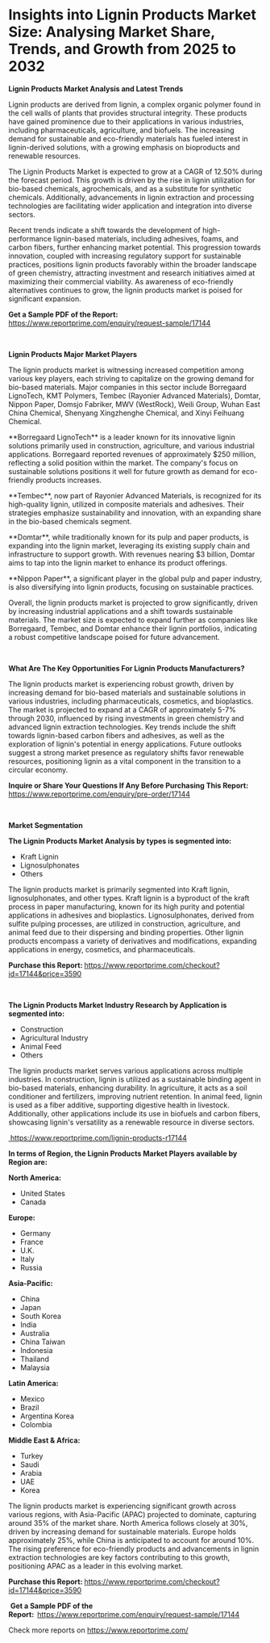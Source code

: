 <p><h1>Insights into Lignin Products Market Size: Analysing Market Share, Trends, and Growth from 2025 to 2032</h1></p><p><strong>Lignin Products Market Analysis and Latest Trends</strong></p>
<p><p>Lignin products are derived from lignin, a complex organic polymer found in the cell walls of plants that provides structural integrity. These products have gained prominence due to their applications in various industries, including pharmaceuticals, agriculture, and biofuels. The increasing demand for sustainable and eco-friendly materials has fueled interest in lignin-derived solutions, with a growing emphasis on bioproducts and renewable resources.</p><p>The Lignin Products Market is expected to grow at a CAGR of 12.50% during the forecast period. This growth is driven by the rise in lignin utilization for bio-based chemicals, agrochemicals, and as a substitute for synthetic chemicals. Additionally, advancements in lignin extraction and processing technologies are facilitating wider application and integration into diverse sectors. </p><p>Recent trends indicate a shift towards the development of high-performance lignin-based materials, including adhesives, foams, and carbon fibers, further enhancing market potential. This progression towards innovation, coupled with increasing regulatory support for sustainable practices, positions lignin products favorably within the broader landscape of green chemistry, attracting investment and research initiatives aimed at maximizing their commercial viability. As awareness of eco-friendly alternatives continues to grow, the lignin products market is poised for significant expansion.</p></p>
<p><strong>Get a Sample PDF of the Report:&nbsp;</strong> <a href="https://www.reportprime.com/enquiry/request-sample/17144?utm_campaign=2723&utm_medium=2&utm_source=Github&utm_content=ia&utm_term=24032025&utm_id=lignin-products">https://www.reportprime.com/enquiry/request-sample/17144</a></p>
<p>&nbsp;</p>
<p><strong>Lignin Products Major Market Players</strong></p>
<p><p>The lignin products market is witnessing increased competition among various key players, each striving to capitalize on the growing demand for bio-based materials. Major companies in this sector include Borregaard LignoTech, KMT Polymers, Tembec (Rayonier Advanced Materials), Domtar, Nippon Paper, Domsjo Fabriker, MWV (WestRock), Weili Group, Wuhan East China Chemical, Shenyang Xingzhenghe Chemical, and Xinyi Feihuang Chemical.</p><p>**Borregaard LignoTech** is a leader known for its innovative lignin solutions primarily used in construction, agriculture, and various industrial applications. Borregaard reported revenues of approximately $250 million, reflecting a solid position within the market. The company's focus on sustainable solutions positions it well for future growth as demand for eco-friendly products increases.</p><p>**Tembec**, now part of Rayonier Advanced Materials, is recognized for its high-quality lignin, utilized in composite materials and adhesives. Their strategies emphasize sustainability and innovation, with an expanding share in the bio-based chemicals segment.</p><p>**Domtar**, while traditionally known for its pulp and paper products, is expanding into the lignin market, leveraging its existing supply chain and infrastructure to support growth. With revenues nearing $3 billion, Domtar aims to tap into the lignin market to enhance its product offerings.</p><p>**Nippon Paper**, a significant player in the global pulp and paper industry, is also diversifying into lignin products, focusing on sustainable practices.</p><p>Overall, the lignin products market is projected to grow significantly, driven by increasing industrial applications and a shift towards sustainable materials. The market size is expected to expand further as companies like Borregaard, Tembec, and Domtar enhance their lignin portfolios, indicating a robust competitive landscape poised for future advancement.</p></p>
<p>&nbsp;</p>
<p><strong>What Are The Key Opportunities For Lignin Products Manufacturers?</strong></p>
<p><p>The lignin products market is experiencing robust growth, driven by increasing demand for bio-based materials and sustainable solutions in various industries, including pharmaceuticals, cosmetics, and bioplastics. The market is projected to expand at a CAGR of approximately 5-7% through 2030, influenced by rising investments in green chemistry and advanced lignin extraction technologies. Key trends include the shift towards lignin-based carbon fibers and adhesives, as well as the exploration of lignin's potential in energy applications. Future outlooks suggest a strong market presence as regulatory shifts favor renewable resources, positioning lignin as a vital component in the transition to a circular economy.</p></p>
<p><strong>Inquire or Share Your Questions If Any Before Purchasing This Report:</strong> <a href="https://www.reportprime.com/enquiry/pre-order/17144?utm_campaign=2723&utm_medium=2&utm_source=Github&utm_content=ia&utm_term=24032025&utm_id=lignin-products">https://www.reportprime.com/enquiry/pre-order/17144</a></p>
<p>&nbsp;</p>
<p><strong>Market Segmentation</strong></p>
<p><strong>The Lignin Products Market Analysis by types is segmented into:</strong></p>
<p><ul><li>Kraft Lignin</li><li>Lignosulphonates</li><li>Others</li></ul></p>
<p><p>The lignin products market is primarily segmented into Kraft lignin, lignosulphonates, and other types. Kraft lignin is a byproduct of the kraft process in paper manufacturing, known for its high purity and potential applications in adhesives and bioplastics. Lignosulphonates, derived from sulfite pulping processes, are utilized in construction, agriculture, and animal feed due to their dispersing and binding properties. Other lignin products encompass a variety of derivatives and modifications, expanding applications in energy, cosmetics, and pharmaceuticals.</p></p>
<p><strong>Purchase this Report:&nbsp;</strong><a href="https://www.reportprime.com/checkout?id=17144&price=3590&utm_campaign=2723&utm_medium=2&utm_source=Github&utm_content=ia&utm_term=24032025&utm_id=lignin-products">https://www.reportprime.com/checkout?id=17144&price=3590</a></p>
<p>&nbsp;</p>
<p><strong>The Lignin Products Market Industry Research by Application is segmented into:</strong></p>
<p><ul><li>Construction</li><li>Agricultural Industry</li><li>Animal Feed</li><li>Others</li></ul></p>
<p><p>The lignin products market serves various applications across multiple industries. In construction, lignin is utilized as a sustainable binding agent in bio-based materials, enhancing durability. In agriculture, it acts as a soil conditioner and fertilizers, improving nutrient retention. In animal feed, lignin is used as a fiber additive, supporting digestive health in livestock. Additionally, other applications include its use in biofuels and carbon fibers, showcasing lignin's versatility as a renewable resource in diverse sectors.</p></p>
<p><a href="https://www.reportprime.com/lignin-products-r17144?utm_campaign=2723&utm_medium=2&utm_source=Github&utm_content=ia&utm_term=24032025&utm_id=lignin-products">&nbsp;https://www.reportprime.com/lignin-products-r17144</a></p>
<p><strong>In terms of Region, the Lignin Products Market Players available by Region are:</strong></p>
<p>
    <p> <strong> North America: </strong>
        <ul>
            <li>United States</li>
            <li>Canada</li>
        </ul>
        </p> 
    <p> <strong> Europe: </strong>
        <ul>
            <li>Germany</li>
            <li>France</li>
            <li>U.K.</li>
            <li>Italy</li>
            <li>Russia</li>
        </ul>
        </p> 
    <p> <strong> Asia-Pacific: </strong>
        <ul>
            <li>China</li>
            <li>Japan</li>
            <li>South Korea</li>
            <li>India</li>
            <li>Australia</li>
            <li>China Taiwan</li>
            <li>Indonesia</li>
            <li>Thailand</li>
            <li>Malaysia</li>
        </ul>
        </p> 
    <p> <strong> Latin America: </strong>
        <ul>
            <li>Mexico</li>
            <li>Brazil</li>
            <li>Argentina Korea</li>
            <li>Colombia</li>
        </ul>
        </p> 
    <p> <strong> Middle East & Africa: </strong>
        <ul>
            <li>Turkey</li>
            <li>Saudi</li>
            <li>Arabia</li>
            <li>UAE</li>
            <li>Korea</li>
        </ul>
    </p>
    </p>
<p><p>The lignin products market is experiencing significant growth across various regions, with Asia-Pacific (APAC) projected to dominate, capturing around 35% of the market share. North America follows closely at 30%, driven by increasing demand for sustainable materials. Europe holds approximately 25%, while China is anticipated to account for around 10%. The rising preference for eco-friendly products and advancements in lignin extraction technologies are key factors contributing to this growth, positioning APAC as a leader in this evolving market.</p></p>
<p><strong>Purchase this Report: </strong><a href="https://www.reportprime.com/checkout?id=17144&price=3590&utm_campaign=2723&utm_medium=2&utm_source=Github&utm_content=ia&utm_term=24032025&utm_id=lignin-products">https://www.reportprime.com/checkout?id=17144&price=3590</a></p>
<p>&nbsp;<strong>Get a Sample PDF of the Report:&nbsp;&nbsp;</strong><a href="https://www.reportprime.com/enquiry/request-sample/17144?utm_campaign=2723&utm_medium=2&utm_source=Github&utm_content=ia&utm_term=24032025&utm_id=lignin-products">https://www.reportprime.com/enquiry/request-sample/17144</a></p>
<p><strong></strong></p>
<p>Check more reports on <a href="https://www.reportprime.com/?utm_campaign=2723&utm_medium=2&utm_source=Github&utm_content=ia&utm_term=24032025&utm_id=lignin-products">https://www.reportprime.com/</a></p>